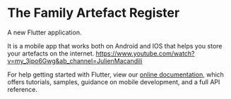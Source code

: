# The Family Artefact Register

A new Flutter application.

It is a mobile app that works both on Android and IOS that helps you store your artefacts on the internet. https://www.youtube.com/watch?v=my_3jpo6Gwg&ab_channel=JulienMacandili

For help getting started with Flutter, view our
[online documentation](https://flutter.dev/docs), which offers tutorials,
samples, guidance on mobile development, and a full API reference.
